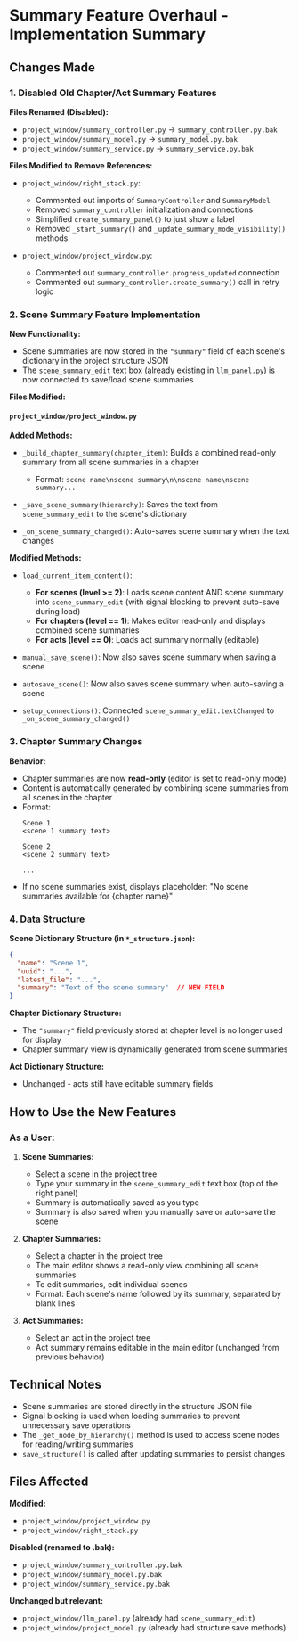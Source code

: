 # Summary Feature Overhaul - Implementation Summary

## Changes Made

### 1. Disabled Old Chapter/Act Summary Features

**Files Renamed (Disabled):**
- `project_window/summary_controller.py` → `summary_controller.py.bak`
- `project_window/summary_model.py` → `summary_model.py.bak`
- `project_window/summary_service.py` → `summary_service.py.bak`

**Files Modified to Remove References:**
- `project_window/right_stack.py`:
  - Commented out imports of `SummaryController` and `SummaryModel`
  - Removed `summary_controller` initialization and connections
  - Simplified `create_summary_panel()` to just show a label
  - Removed `_start_summary()` and `_update_summary_mode_visibility()` methods

- `project_window/project_window.py`:
  - Commented out `summary_controller.progress_updated` connection
  - Commented out `summary_controller.create_summary()` call in retry logic

### 2. Scene Summary Feature Implementation

**New Functionality:**
- Scene summaries are now stored in the `"summary"` field of each scene's dictionary in the project structure JSON
- The `scene_summary_edit` text box (already existing in `llm_panel.py`) is now connected to save/load scene summaries

**Files Modified:**

#### `project_window/project_window.py`

**Added Methods:**
- `_build_chapter_summary(chapter_item)`: Builds a combined read-only summary from all scene summaries in a chapter
  - Format: `scene name\nscene summary\n\nscene name\nscene summary...`
  
- `_save_scene_summary(hierarchy)`: Saves the text from `scene_summary_edit` to the scene's dictionary
  
- `_on_scene_summary_changed()`: Auto-saves scene summary when the text changes

**Modified Methods:**
- `load_current_item_content()`:
  - **For scenes (level >= 2)**: Loads scene content AND scene summary into `scene_summary_edit` (with signal blocking to prevent auto-save during load)
  - **For chapters (level == 1)**: Makes editor read-only and displays combined scene summaries
  - **For acts (level == 0)**: Loads act summary normally (editable)

- `manual_save_scene()`: Now also saves scene summary when saving a scene

- `autosave_scene()`: Now also saves scene summary when auto-saving a scene

- `setup_connections()`: Connected `scene_summary_edit.textChanged` to `_on_scene_summary_changed()`

### 3. Chapter Summary Changes

**Behavior:**
- Chapter summaries are now **read-only** (editor is set to read-only mode)
- Content is automatically generated by combining scene summaries from all scenes in the chapter
- Format:
  ```
  Scene 1
  <scene 1 summary text>
  
  Scene 2
  <scene 2 summary text>
  
  ...
  ```
- If no scene summaries exist, displays placeholder: "No scene summaries available for {chapter name}"

### 4. Data Structure

**Scene Dictionary Structure (in `*_structure.json`):**
```json
{
  "name": "Scene 1",
  "uuid": "...",
  "latest_file": "...",
  "summary": "Text of the scene summary"  // NEW FIELD
}
```

**Chapter Dictionary Structure:**
- The `"summary"` field previously stored at chapter level is no longer used for display
- Chapter summary view is dynamically generated from scene summaries

**Act Dictionary Structure:**
- Unchanged - acts still have editable summary fields

## How to Use the New Features

### As a User:

1. **Scene Summaries:**
   - Select a scene in the project tree
   - Type your summary in the `scene_summary_edit` text box (top of the right panel)
   - Summary is automatically saved as you type
   - Summary is also saved when you manually save or auto-save the scene

2. **Chapter Summaries:**
   - Select a chapter in the project tree
   - The main editor shows a read-only view combining all scene summaries
   - To edit summaries, edit individual scenes
   - Format: Each scene's name followed by its summary, separated by blank lines

3. **Act Summaries:**
   - Select an act in the project tree
   - Act summary remains editable in the main editor (unchanged from previous behavior)

## Technical Notes

- Scene summaries are stored directly in the structure JSON file
- Signal blocking is used when loading summaries to prevent unnecessary save operations
- The `_get_node_by_hierarchy()` method is used to access scene nodes for reading/writing summaries
- `save_structure()` is called after updating summaries to persist changes

## Files Affected

**Modified:**
- `project_window/project_window.py`
- `project_window/right_stack.py`

**Disabled (renamed to .bak):**
- `project_window/summary_controller.py.bak`
- `project_window/summary_model.py.bak`
- `project_window/summary_service.py.bak`

**Unchanged but relevant:**
- `project_window/llm_panel.py` (already had `scene_summary_edit`)
- `project_window/project_model.py` (already had structure save methods)
